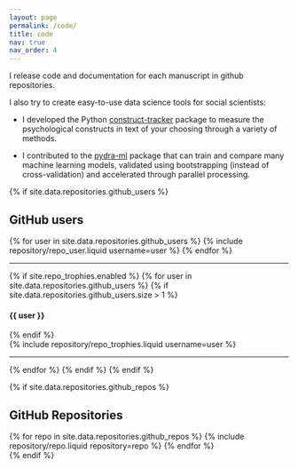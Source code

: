 ```yaml
---
layout: page
permalink: /code/
title: code
nav: true
nav_order: 4
---
```


I release code and documentation for each manuscript in github repositories.

I also try to create easy-to-use data science tools for social scientists:

- I developed the Python [construct-tracker](https://github.com/danielmlow/construct-tracker/) package to measure the psychological constructs in text of your choosing through a variety of methods.

- I contributed to the [pydra-ml](https://github.com/nipype/pydra-ml) package that can train and compare many machine learning models, validated using bootstrapping (instead of cross-validation) and accelerated through parallel processing.

{% if site.data.repositories.github_users %}

## GitHub users

<div class="repositories d-flex flex-wrap flex-md-row flex-column justify-content-between align-items-center">
  {% for user in site.data.repositories.github_users %}
    {% include repository/repo_user.liquid username=user %}
  {% endfor %}
</div>

---

{% if site.repo_trophies.enabled %}
{% for user in site.data.repositories.github_users %}
{% if site.data.repositories.github_users.size > 1 %}

  <h4>{{ user }}</h4>
  {% endif %}
  <div class="repositories d-flex flex-wrap flex-md-row flex-column justify-content-between align-items-center">
  {% include repository/repo_trophies.liquid username=user %}
  </div>

---

{% endfor %}
{% endif %}
{% endif %}

{% if site.data.repositories.github_repos %}

## GitHub Repositories

<div class="repositories d-flex flex-wrap flex-md-row flex-column justify-content-between align-items-center">
  {% for repo in site.data.repositories.github_repos %}
    {% include repository/repo.liquid repository=repo %}
  {% endfor %}
</div>
{% endif %}
